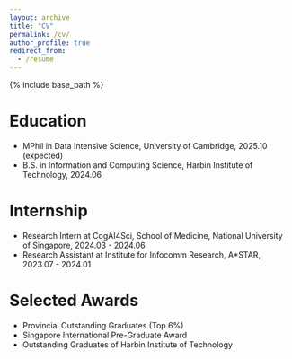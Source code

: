 ```yaml
---
layout: archive
title: "CV"
permalink: /cv/
author_profile: true
redirect_from:
  - /resume
---
```


{% include base_path %}

Education
==========
* MPhil in Data Intensive Science, University of Cambridge, 2025.10 (expected)
* B.S. in Information and Computing Science, Harbin Institute of Technology, 2024.06

Internship
==========
* Research Intern at CogAI4Sci, School of Medicine, National University of Singapore, 2024.03 - 2024.06
* Research Assistant at Institute for Infocomm Research, A*STAR, 2023.07 - 2024.01

Selected Awards
==========
* Provincial Outstanding Graduates (Top 6%)
* Singapore International Pre-Graduate Award
* Outstanding Graduates of Harbin Institute of Technology

